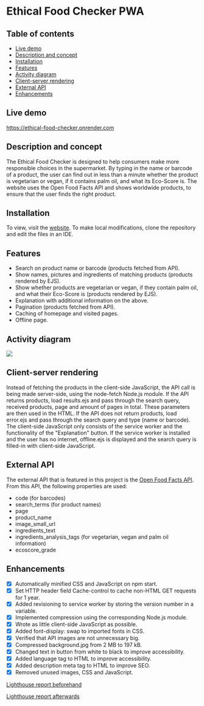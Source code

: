 # Ethical Food Checker PWA

## Table of contents
- [Live demo](#live-demo)
- [Description and concept](#description-and-concept)
- [Installation](#installation)
- [Features](#features)
- [Activity diagram](#activity-diagram)
- [Client-server rendering](#client-server-rendering)
- [External API](#external-api)
- [Enhancements](#enhancements)

## Live demo
https://ethical-food-checker.onrender.com

## Description and concept
The Ethical Food Checker is designed to help consumers make more responsible choices in the supermarket. By typing in the name or barcode of a product, the user can find out in less than a minute whether the product is vegetarian or vegan, if it contains palm oil, and what its Eco-Score is. The website uses the Open Food Facts API and shows worldwide products, to ensure that the user finds the right product.

## Installation
To view, visit the [website](https://ethical-food-checker.onrender.com). To make local modifications, clone the repository and edit the files in an IDE.

## Features
- Search on product name or barcode (products fetched from API).
- Show names, pictures and ingredients of matching products (products rendered by EJS).
- Show whether products are vegetarian or vegan, if they contain palm oil, and what their Eco-Score is (products rendered by EJS).
- Explanation with additional information on the above.
- Pagination (products fetched from API).
- Caching of homepage and visited pages.
- Offline page.

## Activity diagram
![](https://user-images.githubusercontent.com/90243819/162438077-004f0a50-541e-426d-ab24-b06601460aa4.jpg)

## Client-server rendering
Instead of fetching the products in the client-side JavaScript, the API call is being made server-side, using the node-fetch Node.js module. If the API returns products, load results.ejs and pass through the search query, received products, page and amount of pages in total. These parameters are then used in the HTML. If the API does not return products, load error.ejs and pass through the search query and type (name or barcode). The client-side JavaScript only consists of the service worker and the functionality of the "Explanation" button. If the service worker is installed and the user has no internet, offline.ejs is displayed and the search query is filled-in with client-side JavaScript.

## External API
The external API that is featured in this project is the [Open Food Facts API](https://openfoodfacts.github.io/api-documentation/). From this API, the following properties are used:
- code (for barcodes)
- search_terms (for product names)
- page
- product_name
- image_small_url
- ingredients_text
- ingredients_analysis_tags (for vegetarian, vegan and palm oil information)
- ecoscore_grade

## Enhancements
- [x] Automatically minified CSS and JavaScript on npm start.
- [x] Set HTTP header field Cache-control to cache non-HTML GET requests for 1 year.
- [x] Added revisioning to service worker by storing the version number in a variable.
- [x] Implemented compression using the corresponding Node.js module.
- [x] Wrote as little client-side JavaScript as possible.
- [x] Added font-display: swap to imported fonts in CSS.
- [x] Verified that API images are not unnecessary big.
- [x] Compressed background.jpg from 2 MB to 197 kB.
- [x] Changed text in button from white to black to improve accessibility.
- [x] Added language tag to HTML to improve accessibility.
- [x] Added description meta tag to HTML to improve SEO.
- [x] Removed unused images, CSS and JavaScript.

[Lighthouse report beforehand](https://github.com/lisannevvliet/ethical-food-checker-pwa/files/8452366/Lighthouse.report.beforehand.pdf)

[Lighthouse report afterwards](https://github.com/lisannevvliet/ethical-food-checker-pwa/files/8452368/Lighthouse.report.afterwards.pdf)
